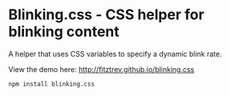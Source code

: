 # Blinking.css - CSS helper for blinking content

A helper that uses CSS variables to specify a dynamic blink rate.

View the demo here: http://fitztrev.github.io/blinking.css


```bash
npm install blinking.css
```
